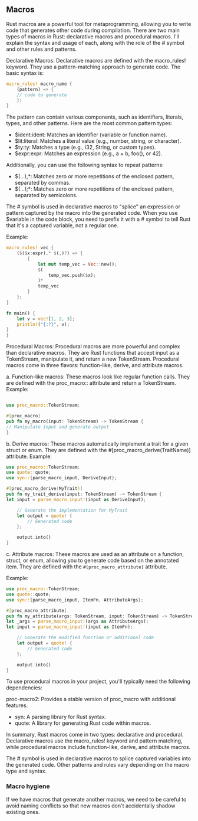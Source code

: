 ## Macros

Rust macros are a powerful tool for metaprogramming, allowing you to write code that generates other
code during compilation. There are two main types of macros in Rust: declarative macros and
procedural macros. I'll explain the syntax and usage of each, along with the role of the # symbol
and other rules and patterns.

Declarative Macros:
Declarative macros are defined with the macro_rules! keyword. They use a pattern-matching approach
to generate code. The basic syntax is:

```rust
macro_rules! macro_name {
    (pattern) => {
    // code to generate
    };
}
```

The pattern can contain various components, such as identifiers, literals, types, and other
patterns. Here are the most common pattern types:

- $ident:ident: Matches an identifier (variable or function name).
- $lit:literal: Matches a literal value (e.g., number, string, or character).
- $ty:ty: Matches a type (e.g., i32, String, or custom types).
- $expr:expr: Matches an expression (e.g., a + b, foo(), or 42).

Additionally, you can use the following syntax to repeat patterns:

- $(...),*: Matches zero or more repetitions of the enclosed pattern, separated by commas.
- $(...);*: Matches zero or more repetitions of the enclosed pattern, separated by semicolons.

The # symbol is used in declarative macros to "splice" an expression or pattern captured by the
macro into the generated code. When you use $variable in the code block, you need to prefix it with
a # symbol to tell Rust that it's a captured variable, not a regular one.

Example:

```rust
macro_rules! vec {
    ($($x:expr),* $(,)?) => {
        {
            let mut temp_vec = Vec::new();
            $(
                temp_vec.push($x);
            )*
            temp_vec
        }
    };
}

fn main() {
    let v = vec![1, 2, 3];
    println!("{:?}", v);
}
}
```

Procedural Macros:
Procedural macros are more powerful and complex than declarative macros. They are Rust functions
that accept input as a TokenStream, manipulate it, and return a new TokenStream. Procedural macros
come in three flavors: function-like, derive, and attribute macros.

a. Function-like macros: These macros look like regular function calls. They are defined with the
proc_macro:: attribute and return a TokenStream. Example:

```rust

use proc_macro::TokenStream;

#[proc_macro]
pub fn my_macro(input: TokenStream) -> TokenStream {
// Manipulate input and generate output
}
```

b. Derive macros: These macros automatically implement a trait for a given struct or enum. They are
defined with the #[proc_macro_derive(TraitName)] attribute. Example:

```rust
use proc_macro::TokenStream;
use quote::quote;
use syn::{parse_macro_input, DeriveInput};

#[proc_macro_derive(MyTrait)]
pub fn my_trait_derive(input: TokenStream) -> TokenStream {
let input = parse_macro_input!(input as DeriveInput);

    // Generate the implementation for MyTrait
    let output = quote! {
        // Generated code
    };

    output.into()
}
```

c. Attribute macros: These macros are used as an attribute on a function, struct, or enum, allowing
you to generate code based on the annotated item. They are defined with the
`#[proc_macro_attribute]` attribute.

Example:

```rust
use proc_macro::TokenStream;
use quote::quote;
use syn::{parse_macro_input, ItemFn, AttributeArgs};

#[proc_macro_attribute]
pub fn my_attribute(args: TokenStream, input: TokenStream) -> TokenStream {
let _args = parse_macro_input!(args as AttributeArgs);
let input = parse_macro_input!(input as ItemFn);

    // Generate the modified function or additional code
    let output = quote! {
        // Generated code
    };

    output.into()
}
```

To use procedural macros in your project, you'll typically need the following dependencies:

proc-macro2: Provides a stable version of proc_macro with additional features.

- syn: A parsing library for Rust syntax.
- quote: A library for generating Rust code within macros.

In summary, Rust macros come in two types: declarative and procedural.
Declarative macros use the macro_rules! keyword and pattern matching, while procedural macros
include function-like,
derive, and attribute macros.

The # symbol is used in declarative macros to splice captured variables into the generated code.
Other patterns and rules vary depending on the macro type and syntax.

### Macro hygiene

If we have macros that generate another macros, we need to be careful to avoid
naming conflicts so that new macros don't accidentally shadow existing ones.

